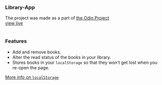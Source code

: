 ### Library-App <br>
The project was made as a part of [the Odin Project](https://theodinproject.com/)<br>
[view live](https://pratikawaik.github.io/Library) <br><br>

### Features <br>
- Add and remove books.
- Alter the read status of the books in your library.
- Stores books in your `localStorage` so that they won't get lost when you re-open the page.

[More info on `localStorage`](https://developer.mozilla.org/en-US/docs/Web/API/Web_Storage_API/Using_the_Web_Storage_API)